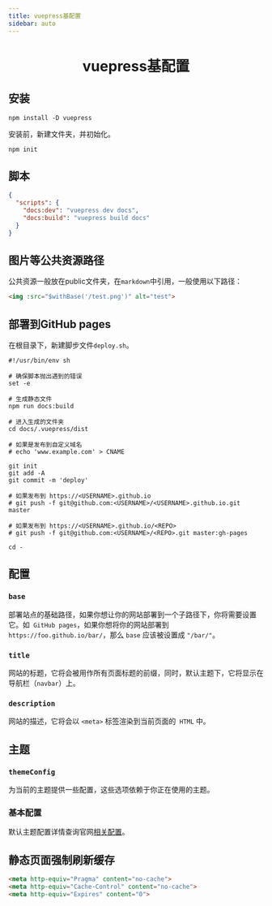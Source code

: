 ```yaml
---
title: vuepress基配置
sidebar: auto
---
```


# <center>vuepress基配置</center>

## 安装

```shell
npm install -D vuepress
```

安装前，新建文件夹，并初始化。

```shell
npm init
```

## 脚本

```json
{
  "scripts": {
    "docs:dev": "vuepress dev docs",
    "docs:build": "vuepress build docs"
  }
}
```

## 图片等公共资源路径

公共资源一般放在public文件夹，在`markdown`中引用，一般使用以下路径：

```html
<img :src="$withBase('/test.png')" alt="test">
```

## 部署到GitHub pages

在根目录下，新建脚步文件`deploy.sh`。

```shell
#!/usr/bin/env sh

# 确保脚本抛出遇到的错误
set -e

# 生成静态文件
npm run docs:build

# 进入生成的文件夹
cd docs/.vuepress/dist

# 如果是发布到自定义域名
# echo 'www.example.com' > CNAME

git init
git add -A
git commit -m 'deploy'

# 如果发布到 https://<USERNAME>.github.io
# git push -f git@github.com:<USERNAME>/<USERNAME>.github.io.git master

# 如果发布到 https://<USERNAME>.github.io/<REPO>
# git push -f git@github.com:<USERNAME>/<REPO>.git master:gh-pages

cd -
```

## 配置

### `base`

部署站点的基础路径，如果你想让你的网站部署到一个子路径下，你将需要设置它。如` GitHub pages`，如果你想将你的网站部署到 `https://foo.github.io/bar/`，那么 `base` 应该被设置成 `"/bar/"`。

###  `title`

网站的标题，它将会被用作所有页面标题的前缀，同时，默认主题下，它将显示在导航栏（`navbar`）上。

###  `description`

网站的描述，它将会以 `<meta>` 标签渲染到当前页面的` HTML` 中。

## 主题

### `themeConfig`

为当前的主题提供一些配置，这些选项依赖于你正在使用的主题。

### 基本配置

默认主题配置详情查询官网[相关配置](https://vuepress.vuejs.org/zh/theme/default-theme-config.html)。

## 静态页面强制刷新缓存

```html
<meta http-equiv="Pragma" content="no-cache">
<meta http-equiv="Cache-Control" content="no-cache">
<meta http-equiv="Expires" content="0">
```

